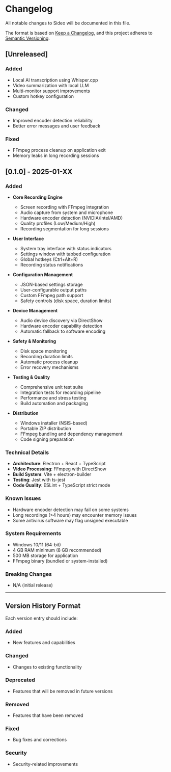 # Changelog

All notable changes to Sideo will be documented in this file.

The format is based on [Keep a Changelog](https://keepachangelog.com/en/1.0.0/),
and this project adheres to [Semantic Versioning](https://semver.org/spec/v2.0.0.html).

## [Unreleased]

### Added
- Local AI transcription using Whisper.cpp
- Video summarization with local LLM
- Multi-monitor support improvements
- Custom hotkey configuration

### Changed
- Improved encoder detection reliability
- Better error messages and user feedback

### Fixed
- FFmpeg process cleanup on application exit
- Memory leaks in long recording sessions

## [0.1.0] - 2025-01-XX

### Added
- **Core Recording Engine**
  - Screen recording with FFmpeg integration
  - Audio capture from system and microphone
  - Hardware encoder detection (NVIDIA/Intel/AMD)
  - Quality profiles (Low/Medium/High)
  - Recording segmentation for long sessions

- **User Interface**
  - System tray interface with status indicators
  - Settings window with tabbed configuration
  - Global hotkeys (Ctrl+Alt+R)
  - Recording status notifications

- **Configuration Management**
  - JSON-based settings storage
  - User-configurable output paths
  - Custom FFmpeg path support
  - Safety controls (disk space, duration limits)

- **Device Management**
  - Audio device discovery via DirectShow
  - Hardware encoder capability detection
  - Automatic fallback to software encoding

- **Safety & Monitoring**
  - Disk space monitoring
  - Recording duration limits
  - Automatic process cleanup
  - Error recovery mechanisms

- **Testing & Quality**
  - Comprehensive unit test suite
  - Integration tests for recording pipeline
  - Performance and stress testing
  - Build automation and packaging

- **Distribution**
  - Windows installer (NSIS-based)
  - Portable ZIP distribution
  - FFmpeg bundling and dependency management
  - Code signing preparation

### Technical Details
- **Architecture**: Electron + React + TypeScript
- **Video Processing**: FFmpeg with DirectShow
- **Build System**: Vite + electron-builder
- **Testing**: Jest with ts-jest
- **Code Quality**: ESLint + TypeScript strict mode

### Known Issues
- Hardware encoder detection may fail on some systems
- Long recordings (>4 hours) may encounter memory issues
- Some antivirus software may flag unsigned executable

### System Requirements
- Windows 10/11 (64-bit)
- 4 GB RAM minimum (8 GB recommended)
- 500 MB storage for application
- FFmpeg binary (bundled or system-installed)

### Breaking Changes
- N/A (initial release)

---

## Version History Format

Each version entry should include:

### Added
- New features and capabilities

### Changed
- Changes to existing functionality

### Deprecated
- Features that will be removed in future versions

### Removed
- Features that have been removed

### Fixed
- Bug fixes and corrections

### Security
- Security-related improvements